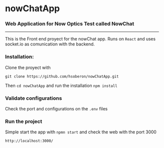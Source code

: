 # nowChatApp

### Web Application for Now Optics Test called NowChat

---

This is the Front end proyect for the nowChat app. 
Runs on `React` and uses socket.io as comunication with the backend. 

### Installation:

Clone the proyect with 

``
 git clone https://github.com/hsoberon/nowChatApp.git
``

Then `cd nowChatApp` and run the installation `npm install` 

### Validate configurations

Check the port and configurations on the `.env` files 

### Run the project 

Simple start the app with `npmn start` and check the web with the port 3000 

`http://localhost:3000/`
